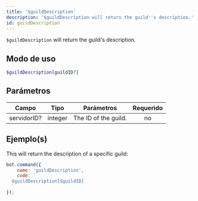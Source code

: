 ```yaml
---
title: '$guildDescription'
description: '$guildDescription will return the guild''s description.'
id: guildDescription
---
```


`$guildDescription` will return the guild's description.

## Modo de uso

```php
$guildDescription[guildID?]
```

## Parámetros

| Campo       | Tipo    | Parámetros           | Requerido |
| ----------- | ------- | -------------------- |:---------:|
| servidorID? | integer | The ID of the guild. |    no     |

## Ejemplo(s)

This will return the description of a specific guild:

```javascript
bot.command({
    name: 'guildDescription',
    code: `
  $guildDescription[$guildID]
  `
});
```
